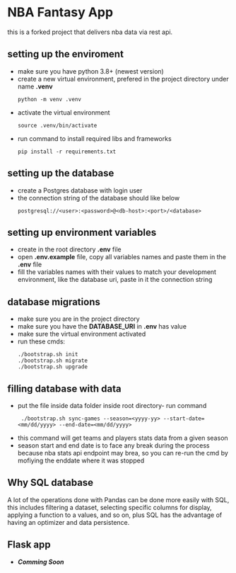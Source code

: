 # NBA Fantasy App
this is a forked project that delivers nba data via rest api.

## setting up the enviroment
- make sure you have python 3.8+ (newest version)
- create a new virtual environment, prefered in the project directory under name **.venv**
    ```
    python -m venv .venv
    ```
- activate the virtual environment
    ```
    source .venv/bin/activate
    ```
- run command to install required libs and frameworks
    ```
    pip install -r requirements.txt
    ```

## setting up the database
- create a Postgres database with login user
- the connection string of the database should like below
    ```
    postgresql://<user>:<password>@<db-host>:<port>/<database>
    ```

## setting up environment variables
- create in the root directory **.env** file
- open **.env.example** file, copy all variables names and paste them in the **.env** file
- fill the variables names with their values to match your development environment, like the database uri, paste in it the connection string

## database migrations
- make sure you are in the project directory
- make sure you have the **DATABASE_URI** in **.env** has value
- make sure the virtual environment activated
- run these cmds:
    ```
    ./bootstrap.sh init
    ./bootstrap.sh migrate
    ./bootstrap.sh upgrade
    ```

## filling database with data
- put the file inside data folder inside root directory- run command
    ``` 
     ./bootstrap.sh sync-games --season=<yyyy-yy> --start-date=<mm/dd/yyyy> --end-date=<mm/dd/yyyy>
    ```
- this command will get teams and players stats data from a given season
- season start and end date is to face any break during the process because nba stats api endpoint may brea, so you can re-run the cmd by mofiying the enddate where it was stopped

## Why SQL database
A lot of the operations done with Pandas can be done more easily with SQL, this includes filtering a dataset, selecting specific columns for display, applying a function to a values, and so on, plus SQL has the advantage of having an optimizer and data persistence.

## Flask app
- ***Comming Soon***